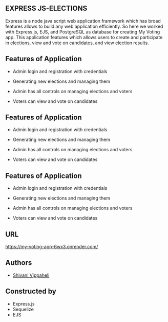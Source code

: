 




## EXPRESS JS-ELECTIONS


Express is a node java script  web application framework which has broad features allows to build any web application efficiently. So here we worked with  Express.js, EJS, and  PostgreSQL as database for creating My Voting app. This application features which allows users to create and participate in elections, view and vote on candidates, and view election results.



## Features of Application

- Admin login and registration with credentials

- Generating new elections and managing them

 - Admin has all controls on managing elections and voters

- Voters can view and vote on candidates







## Features of Application

- Admin login and registration with credentials

- Generating new elections and managing them

 - Admin has all controls on managing elections and voters

- Voters can view and vote on candidates







## Features of Application

- Admin login and registration with credentials

- Generating new elections and managing them

 - Admin has all controls on managing elections and voters

- Voters can view and vote on candidates







## URL

https://my-voting-app-6wx3.onrender.com/





## Authors

- [Shivani Vippaheli](https://github.com/shivanivippaheli11)


## Constructed by

- Express.js
- Sequelize
- EJS

